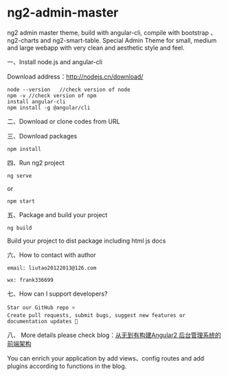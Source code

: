 # ng2-admin-master
ng2 admin master theme, build with angular-cli, compile with bootstrap 、ng2-charts and ng2-smart-table.
Special Admin Theme for small, medium and large webapp with very clean and aesthetic style and feel.


一、Install node.js and angular-cli

Download address：http://nodejs.cn/download/

```
node --version   //check version of node
npm -v //check version of npm
install angular-cli
npm install -g @angular/cli
```
二、Download or clone codes from URL

三、Download packages

```
npm install
```
四、Run ng2 project

```
ng serve
```

or

```
npm start
```
五、Package and build your project

```
ng build
```

Build your project to dist package including html js docs

六、How to contact with author


```
email: liutao20122013@126.com

wx: frank336699
```
七、How can I support developers?


```
Star our GitHub repo ⭐️
Create pull requests, submit bugs, suggest new features or documentation updates 🔧
```
八、 More details please check blog：[从无到有构建Angular2 后台管理系统的前端架构](http://blog.csdn.net/franktaoge/article/details/60769501#0-qzone-1-62332-d020d2d2a4e8d1a374a433f596ad1440)

You can enrich your application by add views、config routes and add plugins according to functions in the blog.







